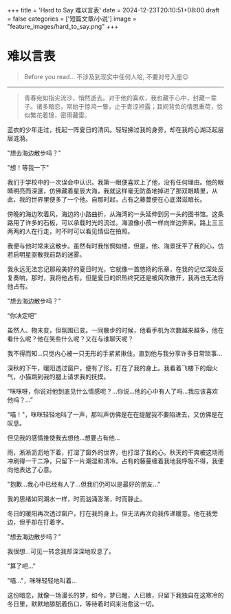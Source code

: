 +++
title = 'Hard to Say 难以言表'
date = 2024-12-23T20:10:51+08:00
draft = false
categories = ['短篇文章/小说']
image = "feature_images/hard_to_say.png"
+++

# 难以言表

> Before you read... 不涉及到现实中任何人哈, 不要对号入座:wink:

---

> 青春宛如指尖流沙，悄然逝去。对于他的喜欢，我也藏于心中，封藏一辈子。诸多暗恋，常始于惊鸿一瞥，止于青涩袒露；其间背负的情思重荷，恰似繁花着锦，密雨藏雷。

蓝衣的少年走过，抚起一阵夏日的清风。轻轻拂过我的身旁，却在我的心湖泛起层层涟漪。

"想去海边散步吗？"

"想！等我一下"

我们于学校中的一次误会中认识。我第一眼便喜欢上了他，没有任何理由。他的眼睛明亮而深邃，仿佛藏着星辰大海，我就这样毫无防备地掉进了那双眼睛里，从此，我的世界里便多了一个他。自那时起，占有之藤蔓便在心底潜滋暗长。

傍晚的海边吹着风，海边的小路曲折，从海湾的一头延伸到另一头的图书馆。这条路用了许多的石板，可以承载时光的流过。海浪像小孩一样向岸边奔来。路上三三两两的人在行走，时不时可以看见情侣在拍照。

我便与他时常来这散步。虽然有时我怅惘如缕，但是，他、海景抚平了我的心，仿若启明星驱散我前路的迷雾。

我永远无法忘记那段美好的夏日时光，它就像一首悠扬的乐章，在我的记忆深处反复奏响，那时，我将他占有。但是夏日的炽热终究还是被风吹散开，我再也无法将他占有。

"想去海边散步吗？"

“你决定吧”

虽然人、物未变，但氛围已变。一同散步的时候，他看手机为次数越来越多，他在看什么呢？他在笑些什么呢？又在与谁聊天呢？

我不得而知…只觉内心被一只无形的手紧紧揪住。直到他与我分享许多日常琐事…

深秋的下午，暖阳透过窗户，便有了形。打在了我的身上。我看着飞楼下的烟火气，小猫跳到我的腿上请求我的抚摸。

“咪咪呀，你说对他到底见什么情感呢？…你说…他的心中有人了吗…我应该喜欢他吗？…”

"喵！"，咪咪轻轻地叫了一声，那叫声仿佛是在在提醒我不要陷进去，又仿佛是在叹息。

但见我的感情推使我去想他…想要占有他…

雨，淅淅沥沥地下着，打湿了窗外的世界，也打湿了我的心。秋天的干爽被这场雨冲刷得一干二净，只留下一片潮湿和清冷。占有的藤蔓缠着我地我呼吸不得，我便向他表达了心意。

"抱歉…我心中已经有人了…但我们仍可以是最好的朋友…"

我的思绪如同潮水一样，时而汹涌澎渐，时而静止。

冬日的暖阳再次透过窗户，打在我的身上。但无法再次向我传递暖意。他在我旁边，但手却在打着字。

"想去海边散步吗？"

我很想…可见一转念我却深深地叹息了。

"算了吧…"

"喵…"，咪咪轻轻地叫着…

这份暗恋，就像一场漫长的梦，如今，梦已醒，人已散，只留下我独自在这寒冷的冬日里，默默地舔舐着伤口，等待着时间来治愈这一切。
